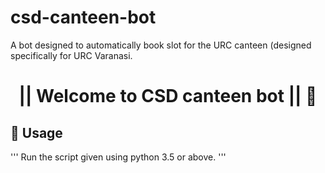 # csd-canteen-bot
A bot designed to automatically book slot for the URC canteen (designed specifically for URC Varanasi.
<h1 align="center"> || Welcome to CSD canteen bot || 👋</h1>
<p align="center">

## 🚀 Usage
  '''
  Run the script given using python 3.5 or above.
  '''
